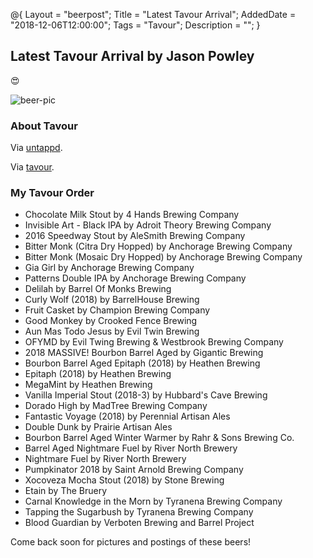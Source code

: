@{ 
 Layout = "beerpost"; 
 Title = "Latest Tavour Arrival"; 
 AddedDate = "2018-12-06T12:00:00"; 
 Tags = "Tavour"; 
 Description = ""; 
 } 
 

## Latest Tavour Arrival by Jason Powley

😍

![beer-pic]

### About Tavour

Via [untappd][untappd-url].

Via [tavour][tavour-url].

### My Tavour Order

- Chocolate Milk Stout by 4 Hands Brewing Company
- Invisible Art - Black IPA by Adroit Theory Brewing Company
- 2016 Speedway Stout by AleSmith Brewing Company
- Bitter Monk (Citra Dry Hopped) by Anchorage Brewing Company
- Bitter Monk (Mosaic Dry Hopped) by Anchorage Brewing Company
- Gia Girl by Anchorage Brewing Company
- Patterns Double IPA by Anchorage Brewing Company
- Delilah by Barrel Of Monks Brewing
- Curly Wolf (2018) by BarrelHouse Brewing
- Fruit Casket by Champion Brewing Company
- Good Monkey by Crooked Fence Brewing
- Aun Mas Todo Jesus by Evil Twin Brewing
- OFYMD by Evil Twing Brewing & Westbrook Brewing Company
- 2018 MASSIVE! Bourbon Barrel Aged by Gigantic Brewing
- Bourbon Barrel Aged Epitaph (2018) by Heathen Brewing
- Epitaph (2018) by Heathen Brewing
- MegaMint by Heathen Brewing
- Vanilla Imperial Stout (2018-3) by Hubbard's Cave Brewing 
- Dorado High by MadTree Brewing Company
- Fantastic Voyage (2018) by Perennial Artisan Ales
- Double Dunk by Prairie Artisan Ales
- Bourbon Barrel Aged Winter Warmer by Rahr & Sons Brewing Co.
- Barrel Aged Nightmare Fuel by River North Brewery
- Nightmare Fuel by River North Brewery
- Pumpkinator 2018 by Saint Arnold Brewing Company
- Xocoveza Mocha Stout (2018) by Stone Brewing
- Etain by The Bruery
- Carnal Knowledge in the Morn by Tyranena Brewing Company
- Tapping the Sugarbush by Tyranena Brewing Company
- Blood Guardian by Verboten Brewing and Barrel Project

Come back soon for pictures and postings of these beers! 

[untappd-url]: <https://untappd.com/v/tavour/2760336>
[tavour-url]: <https://about.tavour.com/>
[beer-pic]: https://jasonpowley.com/assets/img/2018-12-06-tavour-arrival.jpeg "Latest Tavour Arrival by Jason Powley"
